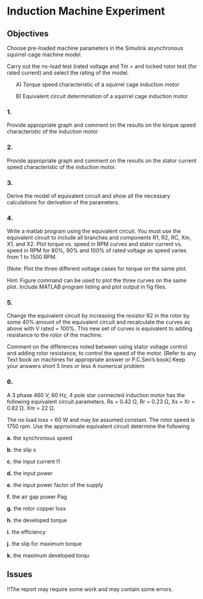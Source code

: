 # Induction Machine Experiment

## Objectives

Choose pre-loaded machine parameters in the Simulink asynchronous squirrel-cage machine model. 

Carry out the no-load test (rated voltage and Tm = and locked rotor test (for rated current) and select the rating of the model.

&nbsp;&nbsp;&nbsp;&nbsp;&nbsp;  A)	Torque speed characteristic of a squirrel cage induction motor 

&nbsp;&nbsp;&nbsp;&nbsp;&nbsp;  B)	Equivalent circuit determination of a squirrel cage induction motor 

### 1. 
Provide appropriate graph and comment on the results on the torque speed characteristic of the induction motor 

### 2. 
Provide appropriate graph and comment on the results on the stator current speed characteristic of the induction motor.

### 3. 
Derive the model of equivalent circuit and show all the necessary calculations for derivation of the parameters.

### 4. 
Write a matlab program using the equivalent circuit. You must use the equivalent circuit to include all branches and components R1, R2, RC, Xm, X1, and X2. Plot torque vs. speed in RPM curves and stator current vs. speed in RPM for 80%, 90% and 100% of rated voltage as speed varies from 1 to 1500 RPM. 

[Note: Plot the three different voltage cases for torque on the same plot. 

Hint: Figure command can be used to plot the three curves on the same plot. Include MATLAB program 
listing and plot output in fig files.

### 5. 
Change the equivalent circuit by increasing the resistor R2 in the rotor by some 40% amount of the equivalent circuit and recalculate the curves as above with V rated = 100%. This new set of curves is equivalent to adding resistance to the rotor of the machine. 

Comment on the differences noted between using stator voltage control and adding rotor 
resistance, to control the speed of the motor. [Refer to any Text book on machines for appropriate 
answer or P.C.Sen’s book] Keep your answers short 5 lines or less
A numerical problem

### 6. 
A 3 phase 460 V, 60 Hz, 4 pole star connected induction motor has the following equivalent circuit parameters. Rs = 0.42 Ω, Rr = 0.23 Ω, Xs = Xr = 0.82 Ω. Xm = 22 Ω.

The no load loss = 60 W and may be assumed constant. The rotor speed is 1750 rpm.
Use the approximate equivalent circuit determine the following

<p><b>a.</b> the synchronous speed</p>

<p><b>b.</b> the slip s</p>

<p><b>c.</b> the input current I1</p>

<p><b>d.</b> the input power</p>

<p><b>e.</b> the input power factor of the supply</p>

<p><b>f.</b> the air gap power Pag</p>

<p><b>g.</b> the rotor copper loss</p>

<p><b>h.</b> the developed torque</p>

<p><b>i.</b> the efficiency</p>

<p><b>j.</b> the slip for maximum torque</p>

<p><b>k.</b> the maximum developed torqu</p>

## Issues 
!!The report may require some work and may contain some errors.
